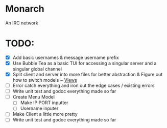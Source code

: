 # Monarch
An IRC network

# TODO:
- [X] Add basic usernames & message username prefix
- [X] Use Bubble Tea as a basic TUI for accessing a singular server and a singular global channel
- [X] Split client and server into more files for better abstraction & Figure out how to switch models ~ [Views](https://github.com/charmbracelet/bubbletea/blob/master/examples/views/main.go)
- [ ] Error catch everything and iron out the edge cases / existing errors
- [ ] Write unit test and godoc everything made so far
- [ ] Create Menu Model
  - [ ] Make IP:PORT inputter
  - [ ] Username inputer
- [ ] Make Client a little more pretty
- [ ] Write unit test and godoc everything made so far
